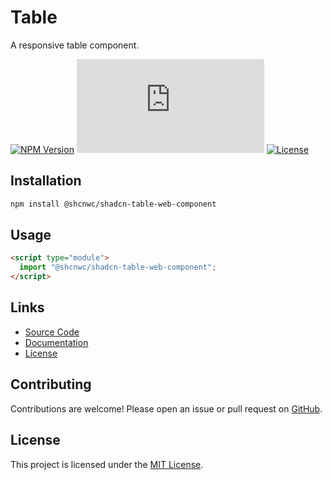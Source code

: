# Table

A responsive table component.

[![NPM Version](https://img.shields.io/npm/v/@shcnwc/shadcn-table-web-component.svg)](https://www.npmjs.com/package/@shcnwc/shadcn-table-web-component)
[![Package Size](https://img.badgesize.io/https://unpkg.com/@shcnwc/shadcn-table-web-component/index.js?compression=gzip)](https://www.npmjs.com/package/@shcnwc/shadcn-table-web-component)
[![License](https://img.shields.io/npm/l/@shcnwc/shadcn-table-web-component.svg)](https://github.com/shcnwc/shadcn-web-components/blob/main/LICENSE)


## Installation

```bash
npm install @shcnwc/shadcn-table-web-component
```

## Usage

```html
<script type="module">
  import "@shcnwc/shadcn-table-web-component";
</script>


```

## Links

- [Source Code](https://github.com/shcnwc/shadcn-web-components/tree/main/dist/table)
- [Documentation](https://github.com/shcnwc/shadcn-web-components)
- [License](https://github.com/shcnwc/shadcn-web-components/blob/main/LICENSE)

## Contributing

Contributions are welcome! Please open an issue or pull request on [GitHub](https://github.com/shcnwc/shadcn-web-components).

## License

This project is licensed under the [MIT License](https://github.com/shcnwc/shadcn-web-components/blob/main/LICENSE).
